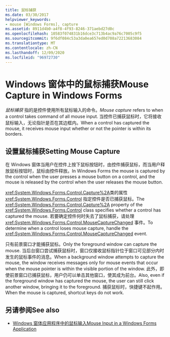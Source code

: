 ```yaml
---
title: 鼠标捕获
ms.date: 03/30/2017
helpviewer_keywords:
- mouse [Windows Forms], capture
ms.assetid: 8911d4b0-a4f8-4f93-8246-371aebd27d0c
ms.openlocfilehash: 10583f074831b16dce3c713b4ac9a76c7005c9f5
ms.sourcegitcommit: 9f6df084c53a3da0ea657ed0d708a72213683084
ms.translationtype: MT
ms.contentlocale: zh-CN
ms.lasthandoff: 12/09/2020
ms.locfileid: "96972730"
---
```

# <a name="mouse-capture-in-windows-forms"></a><span data-ttu-id="f5298-102">Windows 窗体中的鼠标捕获</span><span class="sxs-lookup"><span data-stu-id="f5298-102">Mouse Capture in Windows Forms</span></span>
<span data-ttu-id="f5298-103">*鼠标捕获* 指的是控件使用所有鼠标输入的命令。</span><span class="sxs-lookup"><span data-stu-id="f5298-103">*Mouse capture* refers to when a control takes command of all mouse input.</span></span> <span data-ttu-id="f5298-104">当控件已捕获鼠标时，它将接收鼠标输入，无论指针是否在其边框内。</span><span class="sxs-lookup"><span data-stu-id="f5298-104">When a control has captured the mouse, it receives mouse input whether or not the pointer is within its borders.</span></span>  
  
## <a name="setting-mouse-capture"></a><span data-ttu-id="f5298-105">设置鼠标捕获</span><span class="sxs-lookup"><span data-stu-id="f5298-105">Setting Mouse Capture</span></span>  
 <span data-ttu-id="f5298-106">在 Windows 窗体当用户在控件上按下鼠标按钮时，由控件捕获鼠标，而当用户释放鼠标按钮时，鼠标由控件释放。</span><span class="sxs-lookup"><span data-stu-id="f5298-106">In Windows Forms the mouse is captured by the control when the user presses a mouse button on a control, and the mouse is released by the control when the user releases the mouse button.</span></span>  
  
 <span data-ttu-id="f5298-107"><xref:System.Windows.Forms.Control.Capture%2A>类的属性 <xref:System.Windows.Forms.Control> 指定控件是否已捕获鼠标。</span><span class="sxs-lookup"><span data-stu-id="f5298-107">The <xref:System.Windows.Forms.Control.Capture%2A> property of the <xref:System.Windows.Forms.Control> class specifies whether a control has captured the mouse.</span></span> <span data-ttu-id="f5298-108">若要确定控件何时失去了鼠标捕获，请处理 <xref:System.Windows.Forms.Control.MouseCaptureChanged> 事件。</span><span class="sxs-lookup"><span data-stu-id="f5298-108">To determine when a control loses mouse capture, handle the <xref:System.Windows.Forms.Control.MouseCaptureChanged> event.</span></span>  
  
 <span data-ttu-id="f5298-109">只有前景窗口才能捕获鼠标。</span><span class="sxs-lookup"><span data-stu-id="f5298-109">Only the foreground window can capture the mouse.</span></span> <span data-ttu-id="f5298-110">当后台窗口尝试捕获鼠标时，窗口仅接收鼠标指针位于窗口可见部分内时发生的鼠标事件的消息。</span><span class="sxs-lookup"><span data-stu-id="f5298-110">When a background window attempts to capture the mouse, the window receives messages only for mouse events that occur when the mouse pointer is within the visible portion of the window.</span></span> <span data-ttu-id="f5298-111">此外，即使前景窗口已捕获鼠标，用户仍可以单击其他窗口，使其成为前台。</span><span class="sxs-lookup"><span data-stu-id="f5298-111">Also, even if the foreground window has captured the mouse, the user can still click another window, bringing it to the foreground.</span></span> <span data-ttu-id="f5298-112">捕获鼠标时，快捷键不起作用。</span><span class="sxs-lookup"><span data-stu-id="f5298-112">When the mouse is captured, shortcut keys do not work.</span></span>  
  
## <a name="see-also"></a><span data-ttu-id="f5298-113">另请参阅</span><span class="sxs-lookup"><span data-stu-id="f5298-113">See also</span></span>

- [<span data-ttu-id="f5298-114">Windows 窗体应用程序中的鼠标输入</span><span class="sxs-lookup"><span data-stu-id="f5298-114">Mouse Input in a Windows Forms Application</span></span>](mouse-input-in-a-windows-forms-application.md)
